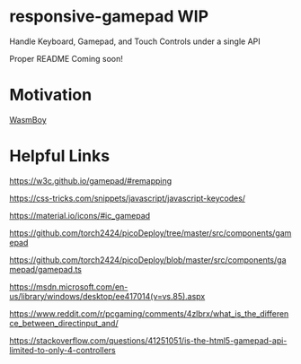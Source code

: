 # responsive-gamepad WIP
Handle Keyboard, Gamepad, and Touch Controls under a single API

Proper README Coming soon!

# Motivation

[WasmBoy](https://github.com/torch2424/wasmBoy)

# Helpful Links

https://w3c.github.io/gamepad/#remapping

https://css-tricks.com/snippets/javascript/javascript-keycodes/

https://material.io/icons/#ic_gamepad

https://github.com/torch2424/picoDeploy/tree/master/src/components/gamepad

https://github.com/torch2424/picoDeploy/blob/master/src/components/gamepad/gamepad.ts

https://msdn.microsoft.com/en-us/library/windows/desktop/ee417014(v=vs.85).aspx

https://www.reddit.com/r/pcgaming/comments/4zlbrx/what_is_the_difference_between_directinput_and/

https://stackoverflow.com/questions/41251051/is-the-html5-gamepad-api-limited-to-only-4-controllers

